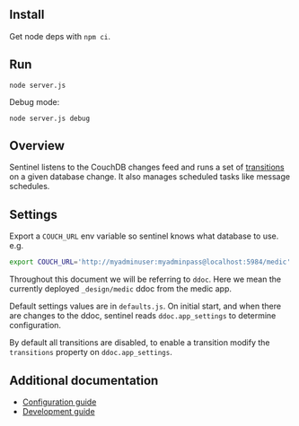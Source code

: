 ## Install

Get node deps with  `npm ci`.

## Run

`node server.js`

Debug mode:

`node server.js debug`

## Overview

Sentinel listens to the CouchDB changes feed and runs a set of
[transitions](#additional-documentation) on a given database change.  It also
manages scheduled tasks like message schedules.

## Settings

Export a `COUCH_URL` env variable so sentinel knows what database to use. e.g.

```bash
export COUCH_URL='http://myadminuser:myadminpass@localhost:5984/medic'
```

Throughout this document we will be referring to `ddoc`. Here we mean the
currently deployed `_design/medic` ddoc from the medic app.

Default settings values are in `defaults.js`.  On initial start, and when there
are changes to the ddoc, sentinel reads `ddoc.app_settings` to determine
configuration.

By default all transitions are disabled, to enable a transition modify the
`transitions` property on `ddoc.app_settings`.

## Additional documentation

 * [Configuration guide](https://docs.communityhealthtoolkit.org/apps/reference/app-settings/transitions/)
 * [Development guide](https://docs.communityhealthtoolkit.org/core/overview/transitions/)
